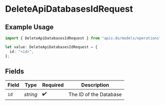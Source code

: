 # DeleteApiDatabasesIdRequest

## Example Usage

```typescript
import { DeleteApiDatabasesIdRequest } from "apis.do/models/operations";

let value: DeleteApiDatabasesIdRequest = {
  id: "<id>",
};
```

## Fields

| Field                  | Type                   | Required               | Description            |
| ---------------------- | ---------------------- | ---------------------- | ---------------------- |
| `id`                   | *string*               | :heavy_check_mark:     | The ID of the Database |